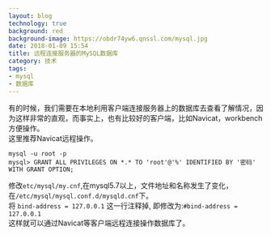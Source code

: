 ```yaml
---
layout: blog
technology: true
background: red
background-image: https://obdr74yw6.qnssl.com/mysql.jpg
date: 2018-01-09 15:54
title: 远程连接服务器的MySQL数据库
category: 技术
tags:
- mysql
- 数据库
---
```


有的时候，我们需要在本地利用客户端连接服务器上的数据库去查看了解情况，因为这样非常的直观，而事实上，也有比较好的客户端，比如Navicat，workbench方便操作。  
这里推荐Navicat远程操作。  
```
mysql -u root -p
mysql> GRANT ALL PRIVILEGES ON *.* TO 'root'@'%' IDENTIFIED BY '密码' WITH GRANT OPTION;
```
修改`etc/mysql/my.cnf`,在mysql5.7以上，文件地址和名称发生了变化，在`/etc/mysql/mysql.conf.d/mysqld.cnf`下。  
将 `bind-address = 127.0.0.1` 这一行注释掉, 即修改为:`#bind-address = 127.0.0.1`  
这样就可以通过Navicat等客户端远程连接操作数据库了。